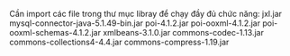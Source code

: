 Cần import các file trong thư mục libray để chạy đầy đủ chức năng:
jxl.jar
mysql-connector-java-5.1.49-bin.jar
poi-4.1.2.jar
poi-ooxml-4.1.2.jar
poi-ooxml-schemas-4.1.2.jar
xmlbeans-3.1.0.jar
commons-codec-1.13.jar
commons-collections4-4.4.jar
commons-compress-1.19.jar